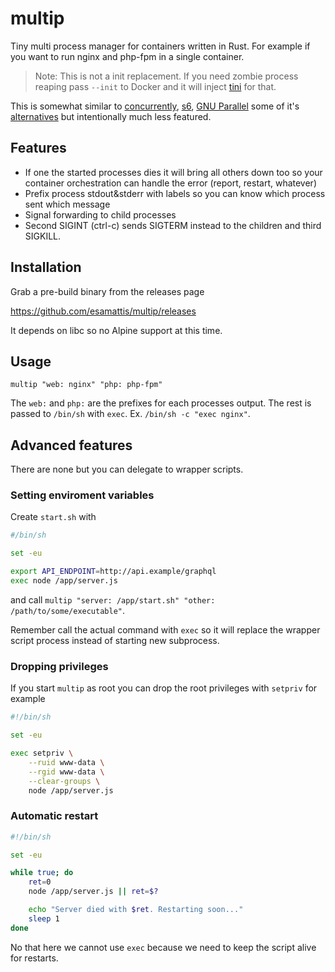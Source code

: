 # multip

Tiny multi process manager for containers written in Rust. For example if you
want to run nginx and php-fpm in a single container.

> Note: This is not a init replacement. If you need zombie process reaping
> pass `--init` to Docker and it will inject [tini][] for that.

[tini]: https://github.com/krallin/tini

This is somewhat similar to [concurrently], [s6][], [GNU Parallel][parallel] some of
it's [alternatives][] but intentionally much less featured.

[concurrently]: https://www.npmjs.com/package/concurrently
[s6]: http://skarnet.org/software/s6/
[parallel]: https://www.gnu.org/software/parallel/
[alternatives]: https://www.gnu.org/software/parallel/parallel_alternatives.html

## Features

-   If one the started processes dies it will bring all others down too so your
    container orchestration can handle the error (report, restart, whatever)
-   Prefix process stdout&stderr with labels so you can know which process sent
    which message
-   Signal forwarding to child processes
-   Second SIGINT (ctrl-c) sends SIGTERM instead to the children and third SIGKILL.

## Installation

Grab a pre-build binary from the releases page

<https://github.com/esamattis/multip/releases>

It depends on libc so no Alpine support at this time.

## Usage

    multip "web: nginx" "php: php-fpm"

The `web:` and `php:` are the prefixes for each processes output. The rest is
passed to `/bin/sh` with `exec`. Ex. `/bin/sh -c "exec nginx"`.

## Advanced features

There are none but you can delegate to wrapper scripts.

### Setting enviroment variables

Create `start.sh` with

```sh
#/bin/sh

set -eu

export API_ENDPOINT=http://api.example/graphql
exec node /app/server.js
```

and call `multip "server: /app/start.sh" "other: /path/to/some/executable"`.

Remember call the actual command with `exec` so it will replace the wrapper
script process instead of starting new subprocess.

### Dropping privileges

If you start `multip` as root you can drop the root privileges with `setpriv` for example

```sh
#!/bin/sh

set -eu

exec setpriv \
    --ruid www-data \
    --rgid www-data \
    --clear-groups \
    node /app/server.js
```

### Automatic restart

```sh
#!/bin/sh

set -eu

while true; do
    ret=0
    node /app/server.js || ret=$?

    echo "Server died with $ret. Restarting soon..."
    sleep 1
done
```

No that here we cannot use `exec` because we need to keep the script alive
for restarts.
